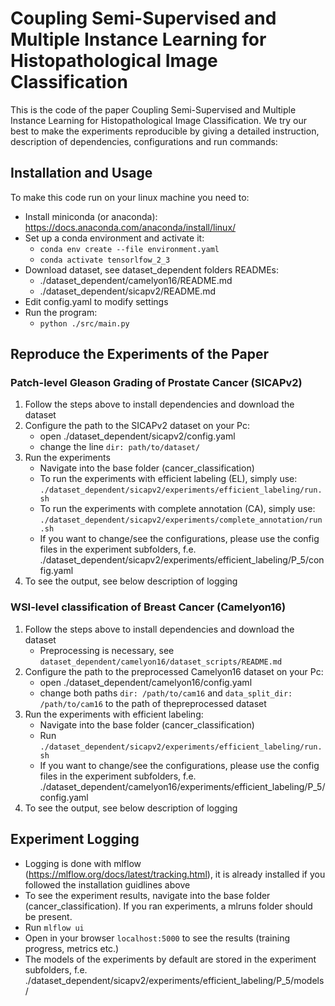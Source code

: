 # Coupling Semi-Supervised and Multiple Instance Learning for Histopathological Image Classification 
This is the code of the paper Coupling Semi-Supervised and Multiple Instance Learning for Histopathological Image Classification.
We try our best to make the experiments reproducible by giving a detailed instruction, description of dependencies, configurations and run commands:
## Installation and Usage
To make this code run on your linux machine you need to:
* Install miniconda (or anaconda): https://docs.anaconda.com/anaconda/install/linux/ 
* Set up a conda environment and activate it:
    * `conda env create --file environment.yaml`
    * `conda activate tensorlfow_2_3`
* Download dataset, see dataset_dependent folders READMEs:
    * ./dataset_dependent/camelyon16/README.md
    * ./dataset_dependent/sicapv2/README.md
* Edit config.yaml to modify settings
* Run the program:
    * `python ./src/main.py`
    
## Reproduce the Experiments of the Paper
### Patch-level Gleason Grading of Prostate Cancer (SICAPv2)
1. Follow the steps above to install dependencies and download the dataset
2. Configure the path to the SICAPv2 dataset on your Pc:
    * open ./dataset_dependent/sicapv2/config.yaml
    * change the line   `dir: path/to/dataset/`
3. Run the experiments
    * Navigate into the base folder (cancer_classification)
    * To run the experiments with efficient labeling (EL), simply use:
    `./dataset_dependent/sicapv2/experiments/efficient_labeling/run.sh`
    * To run the experiments with complete annotation (CA), simply use:
    `./dataset_dependent/sicapv2/experiments/complete_annotation/run.sh`
    * If you want to change/see the configurations, please use the config files in the experiment subfolders, f.e. 
    ./dataset_dependent/sicapv2/experiments/efficient_labeling/P_5/config.yaml
4. To see the output, see below description of logging

### WSI-level classification of Breast Cancer (Camelyon16)
1. Follow the steps above to install dependencies and download the dataset
    * Preprocessing is necessary, see `dataset_dependent/camelyon16/dataset_scripts/README.md`
2. Configure the path to the preprocessed Camelyon16 dataset on your Pc:
    * open ./dataset_dependent/camelyon16/config.yaml
    * change both paths   `dir: /path/to/cam16` and `data_split_dir: /path/to/cam16` to the 
    path of thepreprocessed dataset
3. Run the experiments with efficient labeling:
    * Navigate into the base folder (cancer_classification)
    * Run `./dataset_dependent/sicapv2/experiments/efficient_labeling/run.sh` 
    * If you want to change/see the configurations, please use the config files in the experiment subfolders, f.e. 
    ./dataset_dependent/camelyon16/experiments/efficient_labeling/P_5/config.yaml
4. To see the output, see below description of logging

## Experiment Logging
* Logging is done with mlflow (https://mlflow.org/docs/latest/tracking.html), it is already installed if you followed the installation guidlines above
* To see the experiment results, navigate into the base folder (cancer_classification). If you ran experiments, a mlruns folder should be present. 
* Run `mlflow ui`
* Open in your browser `localhost:5000` to see the results (training progress, metrics etc.)
* The models of the experiments by default are stored in the experiment subfolders, f.e. 
./dataset_dependent/sicapv2/experiments/efficient_labeling/P_5/models/